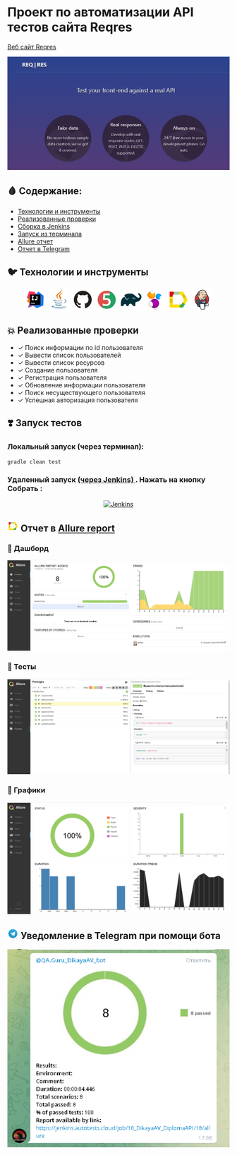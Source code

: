 # Проект по автоматизации API тестов сайта Reqres
<a target="_blank" href="https://reqres.in/">Веб сайт Reqres</a>

<p align="center">
<img title="Allure Graphics" src="images/screens/Reqres.png">
</p>

## :drop_of_blood: Содержание:

- [Технологии и инструменты](#earth_africa-технологии-и-инструменты)
- [Реализованные проверки](#earth_africa-Реализованные-проверки)
- [Сборка в Jenkins](#earth_africa-Jenkins-job)
- [Запуск из терминала](#earth_africa-Запуск-тестов-из-терминала)
- [Allure отчет](#earth_africa-Allure-отчет)
- [Отчет в Telegram](#earth_africa-Уведомление-в-Telegram-при-помощи-бота)

## :bird: Технологии и инструменты

<p align="center">
<a href="https://www.jetbrains.com/idea/"><img src="images/logo/Idea.svg" width="50" height="50"  alt="IDEA"/></a>
<a href="https://www.java.com/"><img src="images/logo/Java.svg" width="50" height="50"  alt="Java"/></a>
<a href="https://github.com/"><img src="images/logo/GitHub.svg" width="50" height="50"  alt="Github"/></a>
<a href="https://junit.org/junit5/"><img src="images/logo/Junit5.svg" width="50" height="50"  alt="JUnit 5"/></a>
<a href="https://gradle.org/"><img src="images/logo/Gradle.svg" width="50" height="50"  alt="Gradle"/></a>
<a href="https://selenide.org/"><img src="images/logo/Selenide.svg" width="50" height="50"  alt="Selenide"/></a>
<a href="https://github.com/allure-framework/allure2"><img src="images/logo/Allure.svg" width="50" height="50"  alt="Allure"/></a>
<a href="https://www.jenkins.io/"><img src="images/logo/Jenkins.svg" width="50" height="50"  alt="Jenkins"/></a>
</p>

## :boom: Реализованные проверки

- ✓ Поиск информации по id пользователя
- ✓ Вывести список пользователей
- ✓ Вывести список ресурсов
- ✓ Создание пользователя
- ✓ Регистрация пользователя
- ✓ Обновление информации пользователя
- ✓ Поиск несуществующего пользователя
- ✓ Успешная авторизация пользователя

## :heavy_heart_exclamation: Запуск тестов
### Локальный запуск (через терминал):
```
gradle clean test
```
### </a> Удаленный запуск <a target="_blank" href="https://jenkins.autotests.cloud/job/10_DikayaAV_DiplomaAPI/"> (через Jenkins) </a>. Нажать на кнопку Собрать : 
<p align="center">
<a href="https://jenkins.autotests.cloud/job/10_DikayaAV_diploma/"><img src="" alt="Jenkins"/></a>
</p>

## <img src="images/logo/Allure.svg" width="25" height="25"  alt="Allure"/></a> Отчет в <a target="_blank" href="https://jenkins.autotests.cloud/job/10_DikayaAV_DiplomaAPI/allure/">Allure report</a>

### :lady_beetle: Дашборд

<p align="center">
<img title="Allure Overview Dashboard" src="images/screens/Allure.png">
</p>

### :cherries: Тесты

<p align="center">
<img title="Allure Tests" src="images/screens/Allure2.png">
</p>

### :cut_of_meat: Графики

<p align="center">
<img title="Allure Graphics" src="images/screens/Allure3.png">
</p>

## <img src="images/logo/Telegram.svg" width="25" height="25"  alt="Allure"/></a> Уведомление в Telegram при помощи бота

<p align="center">
<img title="Allure Overview Dashboard" src="images/screens/Telegram.png" >
</p>



